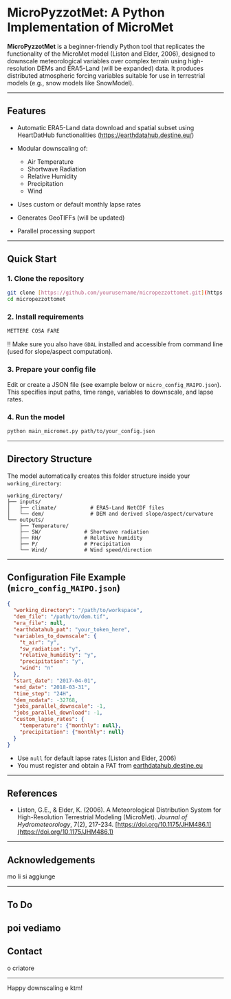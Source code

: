 # MicroPyzzotMet: A Python Implementation of MicroMet

**MicroPyzzotMet** is a beginner-friendly Python tool that replicates the functionality of the MicroMet model (Liston and Elder, 2006), designed to downscale meteorological variables over complex terrain using high-resolution DEMs and ERA5-Land (will be expanded) data. It produces distributed atmospheric forcing variables suitable for use in terrestrial models (e.g., snow models like SnowModel).

---

## Features

* Automatic ERA5-Land data download and spatial subset using HeartDatHub functionalities (https://earthdatahub.destine.eu/)
* Modular downscaling of:

  * Air Temperature
  * Shortwave Radiation
  * Relative Humidity
  * Precipitation
  * Wind 
* Uses custom or default monthly lapse rates
* Generates GeoTIFFs (will be updated)
* Parallel processing support

---

## Quick Start

### 1. Clone the repository

```bash
git clone [https://github.com/yourusername/micropezzottomet.git](https://github.com/bare92/micropyzzotmet)
cd micropezzottomet
```

### 2. Install requirements

```bash
METTERE COSA FARE
```

!! Make sure you also have `GDAL` installed and accessible from command line (used for slope/aspect computation).

### 3. Prepare your config file

Edit or create a JSON file (see example below or `micro_config_MAIPO.json`). This specifies input paths, time range, variables to downscale, and lapse rates.

### 4. Run the model

```bash
python main_micromet.py path/to/your_config.json
```

---

## Directory Structure

The model automatically creates this folder structure inside your `working_directory`:

```
working_directory/
├── inputs/
│   ├── climate/           # ERA5-Land NetCDF files
│   └── dem/               # DEM and derived slope/aspect/curvature
└── outputs/
    ├── Temperature/
    ├── SW/              # Shortwave radiation
    ├── RH/              # Relative humidity
    ├── P/               # Precipitation
    └── Wind/            # Wind speed/direction 
```

---

## Configuration File Example (`micro_config_MAIPO.json`)

```json
{
  "working_directory": "/path/to/workspace",
  "dem_file": "/path/to/dem.tif",
  "era_file": null,
  "earthdatahub_pat": "your_token_here",
  "variables_to_downscale": {
    "t_air": "y",
    "sw_radiation": "y",
    "relative_humidity": "y",
    "precipitation": "y",
    "wind": "n"
  },
  "start_date": "2017-04-01",
  "end_date": "2018-03-31",
  "time_step": "24H",
  "dem_nodata": -32768,
  "jobs_parallel_downscale": -1,
  "jobs_parallel_download": -1,
  "custom_lapse_rates": {
    "temperature": {"monthly": null},
    "precipitation": {"monthly": null}
  }
}
```

* Use `null` for default lapse rates (Liston and Elder, 2006)
* You must register and obtain a PAT from [earthdatahub.destine.eu](https://earthdatahub.destine.eu/)

---

## References

* Liston, G.E., & Elder, K. (2006). A Meteorological Distribution System for High-Resolution Terrestrial Modeling (MicroMet). *Journal of Hydrometeorology*, 7(2), 217-234. [https://doi.org/10.1175/JHM486.1](https://doi.org/10.1175/JHM486.1)

---

## Acknowledgements

mo li si aggiunge

---

## To Do
poi vediamo
---

## Contact
o criatore

---

Happy downscaling e ktm! 
